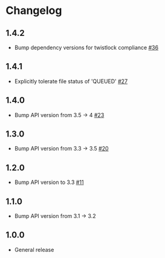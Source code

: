 # Changelog

## 1.4.2
  * Bump dependency versions for twistlock compliance [#36](https://github.com/singer-io/tap-doubleclick-campaign-manager/pull/36)

## 1.4.1
  * Explicitly tolerate file status of 'QUEUED' [#27](https://github.com/singer-io/tap-doubleclick-campaign-manager/pull/27)

## 1.4.0
  * Bump API version from 3.5 -> 4 [#23](https://github.com/singer-io/tap-doubleclick-campaign-manager/pull/23)

## 1.3.0
  * Bump API version from 3.3 -> 3.5 [#20](https://github.com/singer-io/tap-doubleclick-campaign-manager/pull/20)

## 1.2.0
  * Bump API version to 3.3 [#11](https://github.com/singer-io/tap-doubleclick-campaign-manager/pull/11)

## 1.1.0
  * Bump API version from 3.1 -> 3.2

## 1.0.0
  * General release
